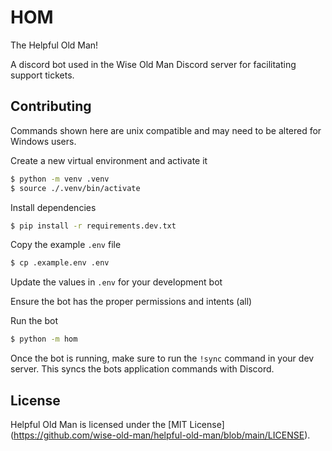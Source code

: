 # HOM

The Helpful Old Man!

A discord bot used in the Wise Old Man Discord server for facilitating support tickets.

## Contributing

Commands shown here are unix compatible and may need to be altered for Windows users.

Create a new virtual environment and activate it

```bash
$ python -m venv .venv
$ source ./.venv/bin/activate
```

Install dependencies

```bash
$ pip install -r requirements.dev.txt
```

Copy the example `.env` file

```bash
$ cp .example.env .env
```

Update the values in `.env` for your development bot

Ensure the bot has the proper permissions and intents (all)

Run the bot

```bash
$ python -m hom
```

Once the bot is running, make sure to run the `!sync` command in your dev server.
This syncs the bots application commands with Discord.

## License

Helpful Old Man is licensed under the [MIT License]
(https://github.com/wise-old-man/helpful-old-man/blob/main/LICENSE).
